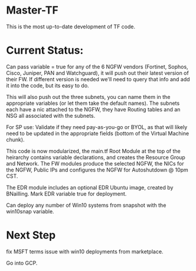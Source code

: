 # Master-TF
This is the most up-to-date development of TF code.

# Current Status:
Can pass variable = true for any of the 6 NGFW vendors (Fortinet, Sophos, Cisco, Juniper, PAN and Watchguard), it will push out their latest version of their FW. 
If different version is needed we'll need to query that info and add it into the code, but its easy to do.

This will also push out the three subnets, you can name them in the appropriate variables (or let them take the default names).
The subnets each have a nic attached to the NGFW, they have Routing tables and an NSG all associated with the subnets.

For SP use: Validate if they need pay-as-you-go or BYOL, as that will likely need to be updated in the appropriate fields (bottom of the Virtual Machine chunk).

This code is now modularized, the main.tf Root Module at the top of the heirarchy contains variable declarations, and creates the Resource Group and Network.
The FW modules produce the selected NGFW, the NICs for the NGFW, Public IPs and configures the NGFW for Autoshutdown @ 10pm CST.

The EDR module includes an optional EDR Ubuntu image, created by BNailling. Mark EDR variable true for deployment.

Can deploy any number of Win10 systems from snapshot with the win10snap variable.

# Next Step
fix MSFT terms issue with win10 deployments from marketplace.

Go into GCP.
